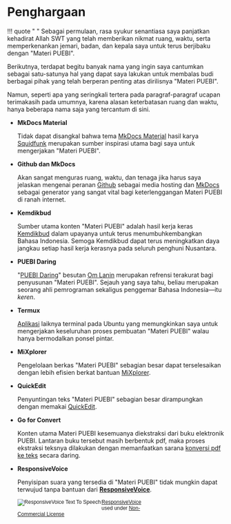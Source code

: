 # Penghargaan

!!! quote " "
    Sebagai permulaan, rasa syukur senantiasa saya panjatkan kehadirat Allah SWT yang telah memberikan nikmat ruang, waktu, serta memperkenankan jemari, badan, dan kepala saya untuk terus berjibaku dengan "Materi PUEBI".

Berikutnya, terdapat begitu banyak nama yang ingin saya cantumkan sebagai satu-satunya hal yang dapat saya lakukan untuk membalas budi berbagai pihak yang telah berperan penting atas dirilisnya "Materi PUEBI".

Namun, seperti apa yang seringkali tertera pada paragraf-paragraf ucapan terimakasih pada umumnya, karena alasan keterbatasan ruang dan waktu, hanya beberapa nama saja yang tercantum di sini.

* **MkDocs Material**

    Tidak dapat disangkal bahwa tema [MkDocs Material][1] hasil karya [Squidfunk][2] merupakan sumber inspirasi utama bagi saya untuk mengerjakan "Materi PUEBI".

  [1]: http://squidfunk.github.io/mkdocs-material/
  [2]: https://github.com/squidfunk

* **Github dan MkDocs**

    Akan sangat menguras ruang, waktu, dan tenaga jika harus saya jelaskan mengenai peranan [Github][3] sebagai media hosting dan [MkDocs][4] sebagai generator yang sangat vital bagi keterlenggangan Materi PUEBI di ranah internet.

  [3]: https://github.com
  [4]: http://www.mkdocs.org

* **Kemdikbud**

    Sumber utama konten "Materi PUEBI" adalah hasil kerja keras [Kemdikbud][5] dalam upayanya untuk terus menumbuhkembangkan Bahasa Indonesia. Semoga Kemdikbud dapat terus meningkatkan daya jangkau setiap hasil kerja kerasnya pada seluruh penghuni Nusantara.

  [5]: https://www.kemdikbud.go.id

* **PUEBI Daring**

    "[PUEBI Daring][6]" besutan [Om Lanin][7] merupakan refrensi terakurat bagi penyusunan "Materi PUEBI". Sejauh yang saya tahu, beliau merupakan seorang ahli pemrograman sekaligus penggemar Bahasa Indonesia—itu *keren*.

  [6]: http://puebi.readthedocs.io/en/latest/
  [7]: https://id.wikipedia.org/wiki/Ivan_Lanin

* **Termux**

    [Aplikasi][8] laiknya terminal pada Ubuntu yang memungkinkan saya untuk mengerjakan keseluruhan proses pembuatan "Materi PUEBI" walau hanya bermodalkan ponsel pintar.

  [8]: https://termux.com

* **MiXplorer**

    Pengelolaan berkas "Materi PUEBI" sebagian besar dapat terselesaikan dengan lebih efisien berkat bantuan [MiXplorer][9].

  [9]: https://forum.xda-developers.com/showthread.php?t=1523691

* **QuickEdit**

    Penyuntingan teks "Materi PUEBI" sebagian besar dirampungkan dengan memakai [QuickEdit][10].

  [10]: https://forum.xda-developers.com/android/apps-games/app-quickedit-text-editor-t2899385

* **Go for Convert**

    Konten utama Materi PUEBI kesemuanya diekstraksi dari buku elektronik PUEBI. Lantaran buku tersebut masih berbentuk pdf, maka proses ekstraksi teksnya dilakukan dengan memanfaatkan sarana [konversi pdf ke teks][11] secara daring.

  [11]: http://go4convert.com

* **ResponsiveVoice**

    Penyisipan suara yang tersedia di "Materi PUEBI" tidak mungkin dapat terwujud tanpa bantuan dari [**ResponsiveVoice**][12].<div style="width:300px;vertical-align:top;font-family: Arial;font-size:9pt;line-height: normal">
<a rel="license" href="//responsivevoice.org/"><img title="ResponsiveVoice Text To Speech" src="https://responsivevoice.org/wp-content/uploads/2014/08/120x31.png" style="float:left;padding-right:2px" /></a><span xmlns:dct="https://purl.org/dc/terms/" property="dct:title"><a href="//responsivevoice.org/" target="_blank" title="ResponsiveVoice Text To Speech">ResponsiveVoice</a></span> used under <a rel="license" href="https://creativecommons.org/licenses/by-nc-nd/4.0/" title="Creative Commons Attribution-NonCommercial-NoDerivatives 4.0 International License">Non-Commercial License</a></div>
<div style="clear:both;">&nbsp;</div>

  [12]: http://go4convert.com


